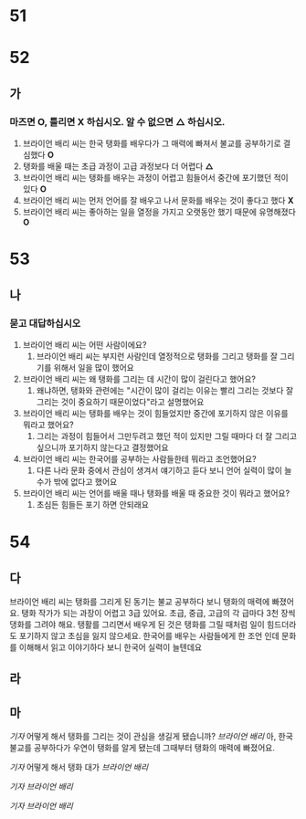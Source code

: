 # 51
# 52
## 가
### 마즈면 O, 틀리면 X 하십시오. 알 수 없으면 △ 하십시오.
1. 브라이언 배리 씨는 한국 탱화를 배우다가 그 매력에 빠져서 불교를 공부하기로 결심했다 **O**
2. 탱화를 배울  때는 초급 과정이 고급 과정보다 더 어렵다 **△**
3. 브라이언 배리 씨는 탱화를 배우는 과정이 어렵고 힘들어서 중간에 포기했던 적이 있다 **O**
4. 브라이언 배리 씨는 먼저 언어를 잘 배우고 나서 문화를 배우는 것이 좋다고 했다 **X**
5. 브라이언 배리 씨는 좋아하는 일을 열정을 가지고 오랫동안 했기 때문에 유명해졌다 **O**
# 53
## 나
### 묻고 대답하십시오
1. 브라이언 배리 씨는 어떤 사람이에요?
	1. 브라이언 배리 씨는 부지런 사람인데 열정적으로 탱화를 그리고 탱화를 잘 그리기를 위해서 일을 많이 했어요
2. 브라이언 배리 씨는 왜 탱화를 그리는 데 시간이 많이 걸린다고 했어요? 
	1. 왜냐하면, 탱화와 관련에는 "시간이 많이 걸리는 이유는 빨리 그리는 것보다 잘 그리는 것이 중요하기 때문이었다"라고 설명했어요
3. 브라이언 배리 씨는 탱화를 배우는 것이 힘들었지만 중간에 포기하지 않은 이유를 뭐라고 했어요?
	1. 그리는 과정이 힘들어서 그만두려고 했던 적이 있지만 그릴 때마다 더 잘 그리고 싶으니까 포기하지 않는다고 결정했어요
4. 브라이언 배리 씨는  한국어를 공부하는 사람들한테 뭐라고 조언했어요?
	1. 다른 나라 문화 중에서 관심이 생겨서 얘기하고 듣다 보니 언어 실력이 많이 늘 수가 밖에 없다고 했어요
5. 브라이언 배리 씨는 언어를 배울 때나 탱화를 배울 때 중요한 것이 뭐라고 했어요?
	1. 초심든 힘들든 포기 하면 안되래요
# 54
## 다
브라이언 배리 씨는 탱화를 그리게 된 동기는 불교 공부하다 보니 탱화의 매력에 빠졌어요. 탱화 작가가 되는 과장이 어렵고 3급 있어요. 초급, 중급, 고급의 각 급마다 3천 장씩 댕화를 그려야 해요. 탱활를 그리면서 배우게 된 것은 탱화를 그릴 때처럼 일이 힘드더라도 포기하지 않고 초심을 잃지 않으세요. 한국어를 배우는 사람들에게 한 조언 인데 문화를 이해해서 읽고 이야기하다 보니 한국어 실력이 늘텐데요
## 라
## 마
*기자* 어떻게 해서 탱화를 그리는 것이 관심을 생길게 됐습니까?
*브라이언 배리* 아, 한국 불교를 공부하다가 우연이 탱화를 알게 됐는데 그때부터 탱화의 매력에 빠졌어요.

*기자* 어떻게 해서 탱화 대가
*브라이언 배리*

*기자*
*브라이언 배리*

*기자*
*브라이언 배리*